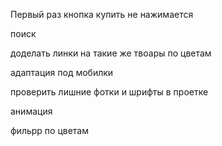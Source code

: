 Первый раз кнопка купить не нажимается

поиск

доделать линки на такие же твоары по цветам

адаптация под мобилки

проверить лишние фотки и шрифты в проетке

анимация

фильрр по цветам